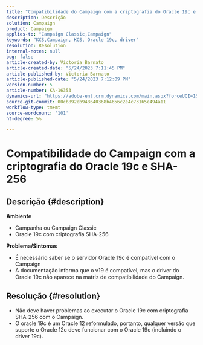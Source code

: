 ```yaml
---
title: "Compatibilidade do Campaign com a criptografia do Oracle 19c e SHA-256"
description: Descrição
solution: Campaign
product: Campaign
applies-to: "Campaign Classic,Campaign"
keywords: "KCS,Campaign, KCS, Oracle 19c, driver"
resolution: Resolution
internal-notes: null
bug: false
article-created-by: Victoria Barnato
article-created-date: "5/24/2023 7:11:45 PM"
article-published-by: Victoria Barnato
article-published-date: "5/24/2023 7:12:09 PM"
version-number: 5
article-number: KA-16353
dynamics-url: "https://adobe-ent.crm.dynamics.com/main.aspx?forceUCI=1&pagetype=entityrecord&etn=knowledgearticle&id=ab2b2ed1-66fa-ed11-8849-6045bd006b3d"
source-git-commit: 00cb892eb948640368b4656c2e4c73165e494a11
workflow-type: tm+mt
source-wordcount: '101'
ht-degree: 5%

---
```


# Compatibilidade do Campaign com a criptografia do Oracle 19c e SHA-256

## Descrição {#description}

<b>Ambiente</b>
- Campanha ou Campaign Classic
- Oracle 19c com criptografia SHA-256

<b>Problema/Sintomas</b>
- É necessário saber se o servidor Oracle 19c é compatível com o Campaign
- A documentação informa que o v19 é compatível, mas o driver do Oracle 19c não aparece na matriz de compatibilidade do Campaign.



## Resolução {#resolution}


- Não deve haver problemas ao executar o Oracle 19c com criptografia SHA-256 com o Campaign.
- O oracle 19c é um Oracle 12 reformulado, portanto, qualquer versão que suporte o Oracle 12c deve funcionar com o Oracle 19c (incluindo o driver 19c).



